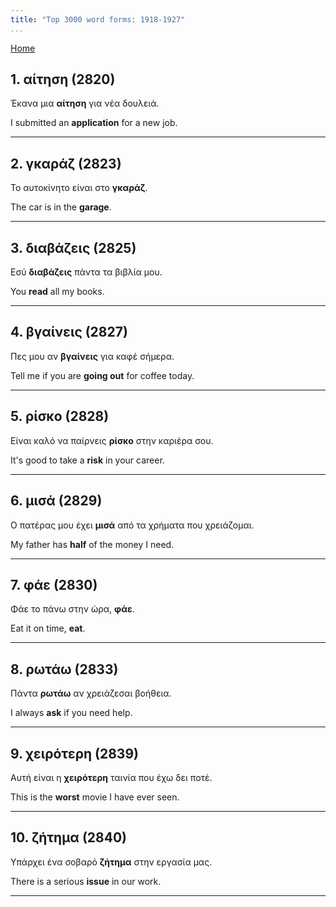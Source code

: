 ```yaml
---
title: "Top 3000 word forms: 1918-1927"
...
```


[Home](./) 

## 1. αίτηση (2820)

Έκανα μια **αίτηση** για νέα δουλειά.  

I submitted an **application** for a new job.

---

## 2. γκαράζ (2823)

Το αυτοκίνητο είναι στο **γκαράζ**.  

The car is in the **garage**.

---

## 3. διαβάζεις (2825)

Εσύ **διαβάζεις** πάντα τα βιβλία μου.

You **read** all my books.

---

## 4. βγαίνεις (2827)

Πες μου αν **βγαίνεις** για καφέ σήμερα.

Tell me if you are **going out** for coffee today.

---

## 5. ρίσκο (2828)

Είναι καλό να παίρνεις **ρίσκο** στην καριέρα σου.  

It's good to take a **risk** in your career.

---

## 6. μισά (2829)

Ο πατέρας μου έχει **μισά** από τα χρήματα που χρειάζομαι.  

My father has **half** of the money I need.

---

## 7. φάε (2830)

Φάε το πάνω στην ώρα, **φάε**.  

Eat it on time, **eat**.

---

## 8. ρωτάω (2833)

Πάντα **ρωτάω** αν χρειάζεσαι βοήθεια.

I always **ask** if you need help.

---

## 9. χειρότερη (2839)

Αυτή είναι η **χειρότερη** ταινία που έχω δει ποτέ.  

This is the **worst** movie I have ever seen.

---

## 10. ζήτημα (2840)

Υπάρχει ένα σοβαρό **ζήτημα** στην εργασία μας.  

There is a serious **issue** in our work.

---

